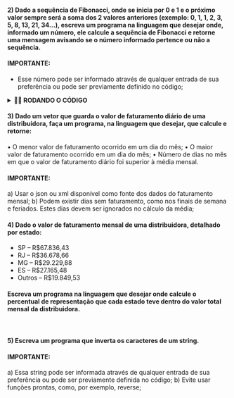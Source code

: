 #### 2) Dado a sequência de Fibonacci, onde se inicia por 0 e 1 e o próximo valor sempre será a soma dos 2 valores anteriores (exemplo: 0, 1, 1, 2, 3, 5, 8, 13, 21, 34...), escreva um programa na linguagem que desejar onde, informado um número, ele calcule a sequência de Fibonacci e retorne uma mensagem avisando se o número informado pertence ou não a sequência.

#### IMPORTANTE:
* Esse número pode ser informado através de qualquer entrada de sua preferência ou pode ser previamente definido no código;

<details>
  <summary><strong>👨‍💻 RODANDO O CÓDIGO </strong></summary><br />

* Na IDE de sua preferência (usei o VS Code), execulte o código JAVA

* Você terá de digitar algum número inteiro

* O programa verificará os primeiros 25 números da sequência de Fibonacci

* Após digitar um número e clicar ENTER, você verá uma mensagem de confirmação se o número está ou não na sequência.

</details>


#### 3) Dado um vetor que guarda o valor de faturamento diário de uma distribuidora, faça um programa, na linguagem que desejar, que calcule e retorne:
• O menor valor de faturamento ocorrido em um dia do mês;
• O maior valor de faturamento ocorrido em um dia do mês;
• Número de dias no mês em que o valor de faturamento diário foi superior à média mensal.

#### IMPORTANTE:
a) Usar o json ou xml disponível como fonte dos dados do faturamento mensal;
b) Podem existir dias sem faturamento, como nos finais de semana e feriados. Estes dias devem ser ignorados no cálculo da média;


#### 4) Dado o valor de faturamento mensal de uma distribuidora, detalhado por estado:

* SP – R$67.836,43
* RJ – R$36.678,66
* MG – R$29.229,88
* ES – R$27.165,48
* Outros – R$19.849,53

#### Escreva um programa na linguagem que desejar onde calcule o percentual de representação que cada estado teve dentro do valor total mensal da distribuidora.
 
#### 5) Escreva um programa que inverta os caracteres de um string.

#### IMPORTANTE:
a) Essa string pode ser informada através de qualquer entrada de sua preferência ou pode ser previamente definida no código;
b) Evite usar funções prontas, como, por exemplo, reverse;
